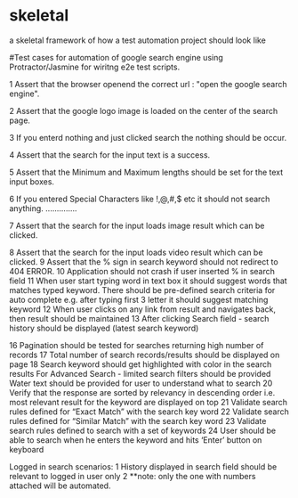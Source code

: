 # skeletal
a skeletal framework of how a test automation project should look like

#Test cases for automation of google search engine using Protractor/Jasmine for wiritng e2e test scripts.

1 Assert that the browser openend the correct url : "open the google search engine".

2 Assert that the google logo image is loaded on the center of the search page.

3 If you enterd nothing and just clicked search the nothing should be occur.

4 Assert that the search for the input text is a success.

5 Assert that the Minimum and Maximum lengths should be set for the text input boxes.

6 If you entered Special Characters like !,@,#,$ etc it should not search anything.
..............

7 Assert that the search for the input loads image result which can be clicked.

8 Assert that the search for the input loads video result which can be clicked.
9 Assert that the % sign in search keyword should not redirect to 404 ERROR.
10 Application should not crash if user inserted % in search field
11 When user start typing word in text box it should suggest words that matches typed keyword. There should be pre-defined search criteria for auto complete e.g. after typing first 3 letter it should suggest matching keyword
12 When user clicks on any link from result and navigates back, then result should be maintained
13 After clicking Search field - search history should be displayed (latest search keyword)


16 Pagination should be tested for searches returning high number of records
17 Total number of search records/results should be displayed on page
18 Search keyword should get highlighted with color in the search results
For Advanced Search - limited search filters should be provided
Water text should be provided for user to understand what to search
20 Verify that the response are sorted by relevancy in descending order i.e. most relevant result for the keyword are displayed on top
21 Validate search rules defined for “Exact Match” with the search key word
22 Validate search rules defined for “Similar Match” with the search key word
23 Validate search rules defined to search with a set of keywords
24 User should be able to search when he enters the keyword and hits ‘Enter’ button on keyboard

Logged in search scenarios:
1 History displayed in search field should be relevant to logged in user only
2
**note: only the one with numbers attached will be automated.
